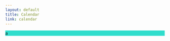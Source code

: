 ```yaml
---
layout: default
title: Calendar
link: calendar
---
```

<div class="container-fluid" style="background-color: #30DDCC">
    <div class="row">
        <div class="col-12">
        <p>a</p>
        </div>
    </div>
</div>